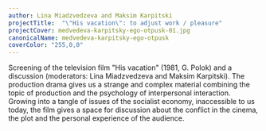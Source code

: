 ```yaml
---
author: Lina Miadzvedzeva and Maksim Karpitski
projectTitle:  "\"His vacation\": to adjust work / pleasure"
projectCover: medvedeva-karpitsky-ego-otpusk-01.jpg
canonicalName: medvedeva-karpitsky-ego-otpusk
coverColor: "255,0,0"
---
```


Screening of the television film "His vacation" (1981, G. Polok) and a discussion (moderators: Lina Miadzvedzeva and Maksim Karpitski). The production drama gives us a strange and complex material combining the topic of production and the psychology of interpersonal interaction. Growing into a tangle of issues of the socialist economy, inaccessible to us today, the film gives a space for discussion about the conflict in the cinema, the plot and the personal experience of the audience.
